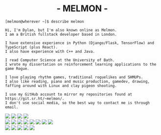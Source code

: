 <h1 align="center">- MELMON -</h1>

```
[melmon@wherever ~]$ describe melmon

Hi, I'm Dylan, but I'm also known online as Melmon.
I am a British fullstack developer based in London.

I have extensive experience in Python (Django/Flask, TensorFlow) and TypeScript (plus React).
I also have experience with C++ and Java.

I read Computer Science at the University of Bath.
I wrote my dissertation on reinforcement learning applications to the game Rogue.

I love playing rhythm games, traditional roguelikes and SHMUPs.
I also like reading, piano and music production, gamedev, drawing, faffing around with Linux and clay pigeon shooting.

I use my GitHub account to mirror my repositories found at https://git.sr.ht/~melmon/.
I don't use social media, so the best way to contact me is through email.
```

<!--
<table border="1" align="center">
  <tr>
    <td>
      <img src="https://github-readme-stats.vercel.app/api?username=MelmonVEVO&count_private=true&show_icons=true&title_color=FF00B4&text_color=FFF&icon_color=FF00B4&bg_color=000" />
    </td>
    <td>
      <img src="https://github-readme-stats.vercel.app/api/top-langs/?username=MelmonVEVO&count_private=true&layout=compact&title_color=FF00B4&text_color=FFF&icon_color=FF00B4&bg_color=000" /> 
    </td>
  </tr>
</table>

I'm not too terribly active on GitHub, so my "stats" are super lacking and this thing shows my most used language is Java, a language I've not used in 2-3 years.

-->
<span><img src="https://img.shields.io/badge/-Editors-grey?style=flat-square" /></span>
<span><img src="https://img.shields.io/badge/-PyCharm-orange?style=flat-square" /></span>
<span><img src="https://img.shields.io/badge/-VS%20Code-red?style=flat-square" /></span>
<span><img src="https://img.shields.io/badge/-Neovim-orange?style=flat-square" /></span>
<br />
<span><img src="https://img.shields.io/badge/-Languages-grey?style=flat-square" /></span>
<span><img src="https://img.shields.io/badge/-Python-blue?style=flat-square" /></span>
<span><img src="https://img.shields.io/badge/-Typescript-navy?style=flat-square" /></span>
<span><img src="https://img.shields.io/badge/-C-blue?style=flat-square" /></span>
<span><img src="https://img.shields.io/badge/-C++-navy?style=flat-square" /></span>
<span><img src="https://img.shields.io/badge/-C%23-blue?style=flat-square" /></span>
<span><img src="https://img.shields.io/badge/-Java-navy?style=flat-square" /></span>
<span><img src="https://img.shields.io/badge/-Haskell-blue?style=flat-square" /></span>
<br />
<span><img src="https://img.shields.io/badge/-Contact%20links-grey?style=flat-square" /></span>
<a href="https://melmon.dev/"><img src="https://img.shields.io/badge/-Website-brightgreen?style=flat-square" /></a>
<a href="mailto:dylan.drescher_gmail.com"><img src="https://img.shields.io/badge/-E--mail-green?style=flat-square" /></a>
<a href="https://www.linkedin.com/in/dylan-drescher/"><img src="https://img.shields.io/badge/-Linkedin-brightgreen?style=flat-square" /></a>
<a href="https://git.sr.ht/~melmon/"><img src="https://img.shields.io/badge/-Sourcehut-green?style=flat-square" /></a>

